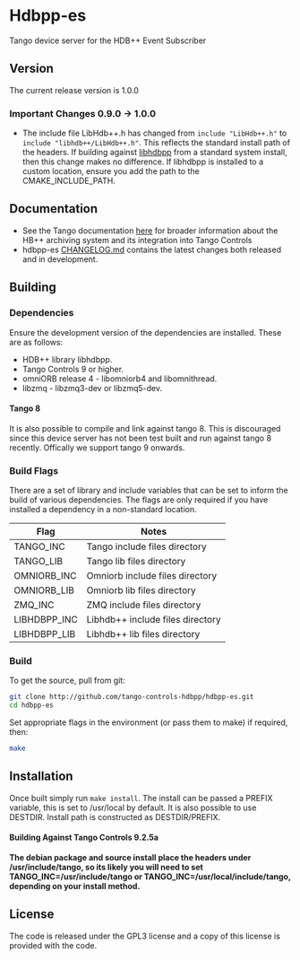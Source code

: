 # Hdbpp-es

Tango device server for the HDB++ Event Subscriber 

## Version

The current release version is 1.0.0

### **Important Changes** 0.9.0 -> 1.0.0

* The include file LibHdb++.h has changed from `include "LibHdb++.h"` to `include "libhdb++/LibHdb++.h"`. This reflects the standard install path of the headers. If building against [libhdbpp](https://github.com/tango-controls-hdbpp/libhdbpp) from a standard system install, then this change makes no difference. If libhdbpp is installed to a custom location, ensure you add the path to the CMAKE_INCLUDE_PATH.

## Documentation

* See the Tango documentation [here](http://tango-controls.readthedocs.io/en/latest/administration/services/hdbpp/index.html#hdb-an-archiving-historian-service) for broader information about the HB++ archiving system and its integration into Tango Controls
* hdbpp-es [CHANGELOG.md](https://github.com/tango-controls-hdbpp/libhdbpp/blob/master/CHANGELOG.md) contains the latest changes both released and in development.

## Building

### Dependencies

Ensure the development version of the dependencies are installed. These are as follows:

* HDB++ library libhdbpp.
* Tango Controls 9 or higher.
* omniORB release 4 - libomniorb4 and libomnithread.
* libzmq - libzmq3-dev or libzmq5-dev.

#### **Tango 8**

It is also possible to compile and link against tango 8. This is discouraged since this device server has not been test built and run against tango 8 recently. Offically we support tango 9 onwards.

### Build Flags

There are a set of library and include variables that can be set to inform the build of various dependencies. The flags are only required if you have installed a dependency in a non-standard location. 

| Flag | Notes |
|------|-------|
| TANGO_INC | Tango include files directory |
| TANGO_LIB | Tango lib files directory |
| OMNIORB_INC | Omniorb include files directory |
| OMNIORB_LIB | Omniorb lib files directory |
| ZMQ_INC | ZMQ include files directory |
| LIBHDBPP_INC | Libhdb++ include files directory |
| LIBHDBPP_LIB | Libhdb++ lib files directory |

### Build

To get the source, pull from git:

```bash
git clone http://github.com/tango-controls-hdbpp/hdbpp-es.git  
cd hdbpp-es
```

Set appropriate flags in the environment (or pass them to make) if required, then:

```bash
make
```

## Installation

Once built simply run `make install`. The install can be passed a PREFIX variable, this is set to /usr/local by default. It is also possible to use DESTDIR. Install path is constructed as DESTDIR/PREFIX.

#### Building Against Tango Controls 9.2.5a

**The debian package and source install place the headers under /usr/include/tango, so its likely you will need to set TANGO_INC=/usr/include/tango or TANGO_INC=/usr/local/include/tango, depending on your install method.**

## License

The code is released under the GPL3 license and a copy of this license is provided with the code. 
